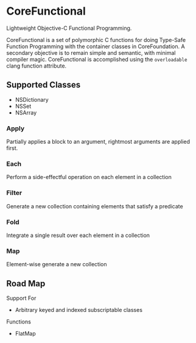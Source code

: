 CoreFunctional
==============

Lightweight Objective-C Functional Programming.

CoreFunctional is a set of polymorphic C functions for doing Type-Safe Function Programming with the
container classes in CoreFoundation. A secondary objective is to remain simple and semantic,
with minimal compiler magic. CoreFunctional is accomplished using the `overloadable` clang
function attribute.

## Supported Classes
- NSDictionary
- NSSet
- NSArray

### Apply
Partially applies a block to an argument, rightmost arguments are applied first.

### Each
Perform a side-effectful operation on each element in a collection

### Filter
Generate a new collection containing elements that satisfy a predicate

### Fold
Integrate a single result over each element in a collection

### Map
Element-wise generate a new collection

## Road Map
Support For
- Arbitrary keyed and indexed subscriptable classes

Functions
- FlatMap
